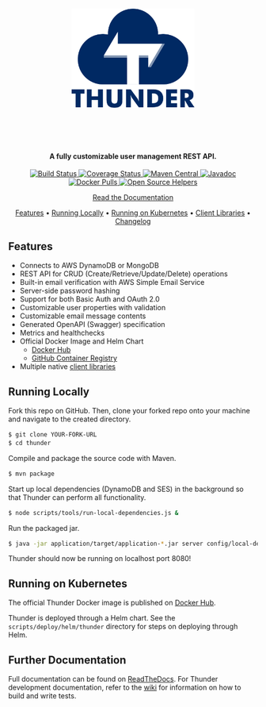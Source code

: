 <h1 align="center">
  <br>
  <img src="docs/logo/logo-v1-text.png" alt="thunder"height="200px"></p>
  <br>
</h1>

<h4 align="center">A fully customizable user management REST API.</h4>

<p align="center">
  <a href="https://github.com/RohanNagar/thunder/actions?query=workflow%3ACI+branch%3Amaster">
    <img src="https://github.com/rohannagar/thunder/workflows/CI/badge.svg?branch=master" alt="Build Status">
  </a>
  <a href="https://codecov.io/gh/RohanNagar/thunder">
    <img src="https://codecov.io/gh/RohanNagar/thunder/branch/master/graph/badge.svg" alt="Coverage Status">
  </a>
  <a href="https://search.maven.org/artifact/com.sanctionco.thunder/client">
    <img src="https://img.shields.io/maven-central/v/com.sanctionco.thunder/client.svg?colorB=brightgreen&label=maven%20central" alt="Maven Central">
  </a>
  <a href="http://javadoc.io/doc/com.sanctionco.thunder/client">
    <img src="http://javadoc.io/badge/com.sanctionco.thunder/client.svg" alt="Javadoc">
  </a>
  <a href="https://hub.docker.com/r/rohannagar/thunder">
    <img src="https://img.shields.io/docker/pulls/rohannagar/thunder.svg" alt="Docker Pulls">
  </a>
  <a href="https://www.codetriage.com/rohannagar/thunder">
    <img src="https://www.codetriage.com/rohannagar/thunder/badges/users.svg" alt="Open Source Helpers">
  </a>
</p>

<p align="center">
  <a href="https://thunder-api.readthedocs.io/en/latest/index.html">Read the Documentation</a>
</p>

<p align="center">
  <a href="#features">Features</a> •
  <a href="#running-locally">Running Locally</a> •
  <a href="#running-on-kubernetes">Running on Kubernetes</a> •
  <a href="https://thunder-api.readthedocs.io/en/latest/manual/client-libraries.html">Client Libraries</a> •
  <a href="https://github.com/RohanNagar/thunder/wiki/Changelog">Changelog</a>
</p>

## Features

- Connects to AWS DynamoDB or MongoDB
- REST API for CRUD (Create/Retrieve/Update/Delete) operations
- Built-in email verification with AWS Simple Email Service
- Server-side password hashing
- Support for both Basic Auth and OAuth 2.0
- Customizable user properties with validation
- Customizable email message contents
- Generated OpenAPI (Swagger) specification
- Metrics and healthchecks
- Official Docker Image and Helm Chart
  - [Docker Hub](https://hub.docker.com/r/rohannagar/thunder/)
  - [GitHub Container Registry](https://github.com/users/RohanNagar/packages/container/package/thunder)
- Multiple native [client libraries](https://thunder-api.readthedocs.io/en/latest/manual/client-libraries.html)

## Running Locally
Fork this repo on GitHub. Then, clone your forked repo onto your machine
and navigate to the created directory.

```bash
$ git clone YOUR-FORK-URL
$ cd thunder
```

Compile and package the source code with Maven.

```bash
$ mvn package
```

Start up local dependencies (DynamoDB and SES) in the background so that Thunder can perform all functionality.

```bash
$ node scripts/tools/run-local-dependencies.js &
```

Run the packaged jar.

```bash
$ java -jar application/target/application-*.jar server config/local-dev-config.yaml
```

Thunder should now be running on localhost port 8080!

## Running on Kubernetes

The official Thunder Docker image is published on [Docker Hub](https://hub.docker.com/r/rohannagar/thunder/).

Thunder is deployed through a Helm chart. See the `scripts/deploy/helm/thunder` directory for steps
on deploying through Helm.

## Further Documentation

Full documentation can be found on [ReadTheDocs](https://thunder-api.readthedocs.io/en/latest/).
For Thunder development documentation, refer to the [wiki](https://github.com/RohanNagar/thunder/wiki)
for information on how to build and write tests.
